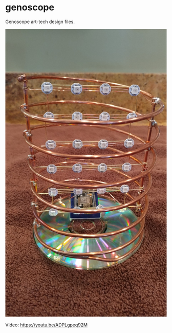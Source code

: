 # genoscope
Genoscope art-tech design files.

![Genoscope](https://github.com/joliva/genoscope/raw/master/20190106_151806.jpg)

Video: https://youtu.be/ADPLgpeq92M
